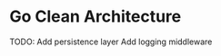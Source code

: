 Go Clean Architecture
=====================

TODO:
    Add persistence layer
    Add logging middleware
